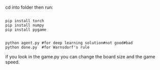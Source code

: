 
cd into folder then run:
```

pip install torch
pip install numpy
pip install pygame


python agent.py #for deep learning solution#not good#bad
python done.py  #for Warnsdorf's rule
```

if you look in the game.py you can change the board size and the game speed.

